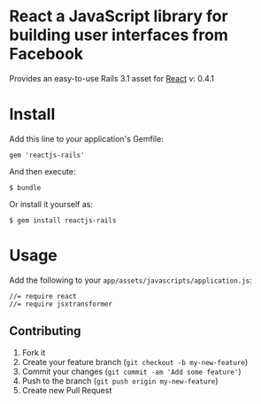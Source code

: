 # React a JavaScript library for building user interfaces from Facebook

Provides an easy-to-use Rails 3.1 asset for [React](http://facebook.github.io/react/) v: 0.4.1

# Install

Add this line to your application's Gemfile:

    gem 'reactjs-rails'

And then execute:

    $ bundle

Or install it yourself as:

    $ gem install reactjs-rails


# Usage

Add the following to your `app/assets/javascripts/application.js`:

    //= require react
    //= require jsxtransformer

## Contributing

1. Fork it
2. Create your feature branch (`git checkout -b my-new-feature`)
3. Commit your changes (`git commit -am 'Add some feature'`)
4. Push to the branch (`git push origin my-new-feature`)
5. Create new Pull Request
